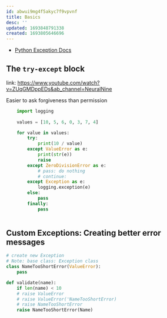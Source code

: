 ```yaml
---
id: abwui9mg4f5akyc7f9vpvnf
title: Basics
desc: ''
updated: 1693848791338
created: 1693805646696
---
```

- [Python Exception Docs](https://docs.python.org/3/library/exceptions.html)
## The `try-except` block

link: https://www.youtube.com/watch?v=ZUqGMDppEDs&ab_channel=NeuralNine

Easier to ask forgiveness than permission

```py
    import logging
    
    values = [10, 5, 6, 0, 3, 7, 4]

    for value in values:
        try:
            print(10 / value)
        except ValueError as e:
            print(str(e))
            raise
        except ZeroDivisionError as e:    
            # pass: do nothing
            # continue: 
        except Exception as e:
            logging.exception(e)
        else:
            pass    
        finally:
            pass
            
```

## Custom Exceptions: Creating better error messages

```py
# create new Exception
# Note: base class: Exception class
class NameTooShortError(ValueError):
    pass

def validate(name):
    if len(name) < 10
    # raise ValueError
    # raise ValueError('NameTooShortError)
    # raise NameTooShortError
    raise NameTooShortError(Name)
```